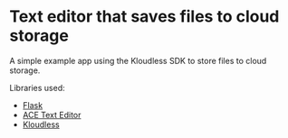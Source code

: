 Text editor that saves files to cloud storage
===============================================

A simple example app using the Kloudless SDK to store files to cloud storage.

Libraries used:

* [Flask](http://flask.pocoo.org/)
* [ACE Text Editor](http://ace.c9.io/)
* [Kloudless](https://developers.kloudless.com/)

